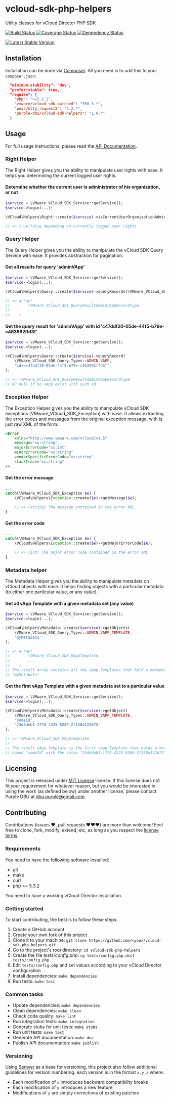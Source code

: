 vcloud-sdk-php-helpers
======================

Utility classes for vCloud Director PHP SDK

[![Build Status](https://travis-ci.org/purple-dbu/vcloud-sdk-php-helpers.png?branch=master)](https://travis-ci.org/purple-dbu/vcloud-sdk-php-helpers)
[![Coverage Status](https://coveralls.io/repos/purple-dbu/vcloud-sdk-php-helpers/badge.png?branch=master)](https://coveralls.io/r/purple-dbu/vcloud-sdk-php-helpers?branch=master)
[![Dependency Status](https://www.versioneye.com/user/projects/527fc4d8632bac824100002d/badge.png)](https://www.versioneye.com/user/projects/527fc4d8632bac824100002d)

[![Latest Stable Version](https://poser.pugx.org/purple-dbu/vcloud-sdk-helpers/v/stable.png)](https://packagist.org/packages/purple-dbu/vcloud-sdk-helpers)

Installation
------------

Installation can be done via [Composer](http://getcomposer.org/). All you need
is to add this to your `composer.json`:

```json
  "minimum-stability": "dev",
  "prefer-stable": true,
  "require": {
    "php": ">=5.3.2",
    "vmware/vcloud-sdk-patched": "550.3.*",
    "pear/http_request2": "2.2.*",
    "purple-dbu/vcloud-sdk-helpers": "1.0.*"
  }
```


Usage
-----

For full usage instructions, please read the [API Documentation](http://purple-dbu.github.io/vcloud-sdk-php-helpers/).


### Right Helper

The Right Helper gives you the ability to manipulate user rights with ease. It
helps you determining the current logged user rights.

#### Determine whether the current user is administrator of his organization, or not

```php
$service = \VMware_VCloud_SDK_Service::getService();
$service->login(...);

\VCloud\Helpers\Right::create($service)->isCurrentUserOrganizationAdmin();

// => true|false depending on currently logged user rights
```


### Query Helper

The Query Helper gives you the ability to manipulate the vCloud SDK Query
Service with ease. It provides abstraction for pagination.


#### Get all results for query 'adminVApp'

```php
$service = \VMware_VCloud_SDK_Service::getService();
$service->login(...);

\VCloud\Helpers\Query::create($service)->queryRecords(\VMware_VCloud_SDK_Query_Types::ADMIN_VAPP);

// => array(
//        \VMware_VCloud_API_QueryResultAdminVAppRecordType,
//        ...
//    )
```

#### Get the query result for 'adminVApp' with id 'c47ddf20-05de-44f5-b79e-c463992ffd3f'

```php
$service = \VMware_VCloud_SDK_Service::getService();
$service->login(...);

\VCloud\Helpers\Query::create($service)->queryRecord(
    \VMware_VCloud_SDK_Query_Types::ADMIN_VAPP,
    'id==c47ddf20-05de-44f5-b79e-c463992ffd3f'
);

// => \VMware_VCloud_API_QueryResultAdminVAppRecordType
// OR null if no vApp exist with such id
```


### Exception Helper

The Exception Helper gives you the ability to manipulate vCloud SDK exceptions
(VMware_VCloud_SDK_Exception) with ease. It allows extracting the error codes
and messages from the original exception message, with is just raw XML of the
form:
```xml
<Error
    xmlns="http://www.vmware.com/vcloud/v1.5"
    message="xs:string"
    majorErrorCode="xs:int"
    minorErrorCode="xs:string"
    vendorSpecificErrorCode="xs:string"
    stackTrace="xs:string"
/>
```

#### Get the error message

```php
...
catch(\VMware_VCloud_SDK_Exception $e) {
    \VCloud\Helpers\Exception::create($e)->getMessage($e);

    // => (string) The message contained in the error XML
}
```

#### Get the error code

```php
...
catch(\VMware_VCloud_SDK_Exception $e) {
    \VCloud\Helpers\Exception::create($e)->getMajorErrorCode($e);

    // => (int) The major error code contained in the error XML
}
```


### Metadata helper

The Metadata Helper gives you the ability to manipulate metadata on vCloud
objects with ease. It helps finding objects with a particular metadata (to
either one particular value, or any value).

#### Get all vApp Template with a given metadata set (any value)

```php
$service = \VMware_VCloud_SDK_Service::getService();
$service->login(...);

\VCloud\Helpers\Metadata::create($service)->getObjects(
    \VMware_VCloud_SDK_Query_Types::ADMIN_VAPP_TEMPLATE,
    'myMetadata'
);

// => array(
//        \VMware_VCloud_SDK_VAppTemplate,
//        ...
//    )
// The result array contains all the vApp Templates that hold a metadata named
// "myMetadata"
```

#### Get the first vApp Template with a given metadata set to a particular value

```php
$service = \VMware_VCloud_SDK_Service::getService();
$service->login(...);

\VCloud\Helpers\Metadata::create($service)->getObject(
    \VMware_VCloud_SDK_Query_Types::ADMIN_VAPP_TEMPLATE,
    'someId',
    '23d6deb1-1778-4325-8289-2f150d122675'
);

// => \VMware_VCloud_SDK_VAppTemplate
// 
// The result vApp Template is the first vApp Template that holds a metadata
// named "someId" with the value "23d6deb1-1778-4325-8289-2f150d122675"
```


Licensing
---------

This project is released under [MIT License](LICENSE) license. If this license
does not fit your requirement for whatever reason, but you would be interested
in using the work (as defined below) under another license, please contact
Purple DBU at [dbu.purple@gmail.com](mailto:dbu.purple@gmail.com).


Contributing
------------

Contributions (issues ♥, pull requests ♥♥♥) are more than welcome! Feel free to
clone, fork, modify, extend, etc, as long as you respect the
[license terms](LICENSE).


### Requirements

You need to have the following software installed:
- git
- make
- curl
- php >= 5.3.2

You need to have a working vCloud Director installation.


### Getting started

To start contributing, the best is to follow these steps:

1. Create a GitHub account
2. Create your own fork of this project
3. Clone it to your machine: `git clone https://github.com/<you>/vcloud-sdk-php-helpers.git`
4. Go to the project's root directory: `cd vcloud-sdk-php-helpers`
5. Create the file _tests/config.php_: `cp tests/config.php.dist tests/config.php`
6. Edit `tests/config.php` and set values according to your vCloud Director configuration
7. Install dependencies: `make dependencies`
8. Run tests: `make test`


### Common tasks

- Update dependencies: `make dependencies`
- Clean dependencies: `make clean`
- Check code quality: `make lint`
- Run integration tests: `make integration`
- Generate stubs for unit tests: `make stubs`
- Run unit tests: `make test`
- Generate API documentation: `make doc`
- Publish API documentation: `make publish`


### Versioning

Using [Semver](http://semver.org/) as a base for versioning, this project also
follow additional guidelines for version numbering. each version is in the
format `x.y.z` where:

  - Each modification of `x` introduces backward compatibility breaks
  - Each modification of `y` introduces a new feature
  - Modifications of `y` are simply corrections of existing patches
